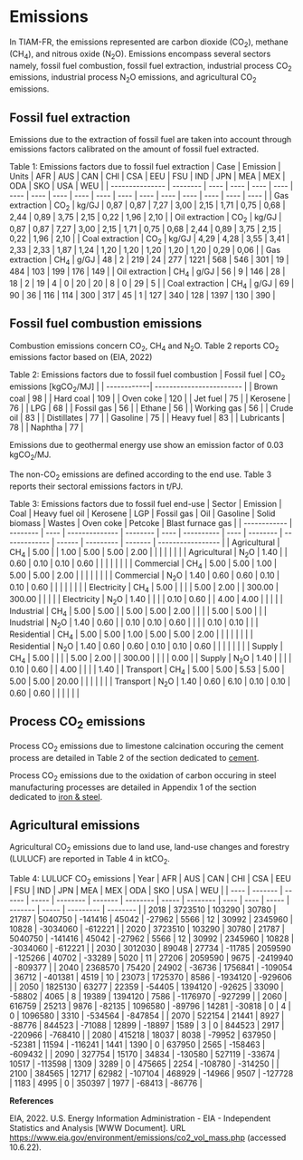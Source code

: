 # Emissions

In TIAM-FR, the emissions represented are carbon dioxide (CO<sub>2</sub>), methane (CH<sub>4</sub>), and nitrous oxide (N<sub>2</sub>O). Emissions encompass several sectors namely, fossil fuel combustion, fossil fuel extraction, industrial process CO<sub>2</sub> emissions, industrial process N<sub>2</sub>O emissions, and agricultural CO<sub>2</sub> emissions. 

## Fossil fuel extraction

Emissions due to the extraction of fossil fuel are taken into account through emissions factors calibrated on the amount of fossil fuel extracted.

Table 1: Emissions factors due to fossil fuel extraction
| Case            | Emission | Units | AFR  | AUS  | CAN  | CHI  | CSA  | EEU  | FSU  | IND  | JPN  | MEA  | MEX  | ODA  | SKO  | USA  | WEU  |
| --------------- | -------- | ---- | ---- | ---- | ---- | ---- | ---- | ---- | ---- | ---- | ---- | ---- | ---- | ---- | ---- | ---- | ---- |
| Gas extraction  | CO<sub>2</sub>      | kg/GJ | 0,87 | 0,87 | 7,27 | 3,00 | 2,15 | 1,71 | 0,75 | 0,68 | 2,44 | 0,89 | 3,75 | 2,15 | 0,22 | 1,96 | 2,10 |
| Oil extraction  | CO<sub>2</sub>      | kg/GJ | 0,87 | 0,87 | 7,27 | 3,00 | 2,15 | 1,71 | 0,75 | 0,68 | 2,44 | 0,89 | 3,75 | 2,15 | 0,22 | 1,96 | 2,10 |
| Coal extraction | CO<sub>2</sub>      | kg/GJ | 4,29 | 4,28 | 3,55 | 3,41 | 2,33 | 2,33 | 1,87 | 1,24 | 1,20 | 1,20 | 1,20 | 1,20 | 1,20 | 0,29 | 0,06 |
| Gas extraction  | CH<sub>4</sub>      | g/GJ |  48   | 2    | 219  | 24   | 277  | 1221 | 568  | 546  | 301  | 19   | 484  | 103  | 199  | 176  | 149  |
| Oil extraction  | CH<sub>4</sub>      | g/GJ | 56   | 9    | 146  | 28   | 18   | 2    | 19   | 4    | 0    | 20   | 20   | 8    | 0    | 29   | 5    |
| Coal extraction | CH<sub>4</sub>      | g/GJ |  69   | 90   | 36   | 116  | 114  | 300  | 317  | 45   | 1    | 127  | 340  | 128  | 1397 | 130  | 390  |

## Fossil fuel combustion emissions

Combustion emissions concern CO<sub>2</sub>, CH<sub>4</sub> and N<sub>2</sub>O. Table 2 reports CO<sub>2</sub> emissions factor based on (EIA, 2022)

Table 2: Emissions factors due to fossil fuel combustion
| Fossil fuel | CO<sub>2</sub> emissions [kgCO<sub>2</sub>/MJ] |
| ------------| ------------------------ | 
| Brown coal  | 98                       | 
| Hard coal   | 109                      | 
| Oven coke   | 120                      | 
| Jet fuel    | 75                       | 
| Kerosene    | 76                       |
| LPG         | 68                       | 
| Fossil gas  | 56                       | 
| Ethane      | 56                       | 
| Working gas | 56                       | 
| Crude oil   | 83                       | 
| Distillates | 77                       | 
| Gasoline    | 75                       |
| Heavy fuel  | 83                       | 
| Lubricants  | 78                       | 
| Naphtha     | 77                       | 

Emissions due to geothermal energy use show an emission factor of 0.03 kgCO<sub>2</sub>/MJ.  

The non-CO<sub>2</sub> emissions are defined according to the end use. Table 3 reports their sectoral emissions factors in t/PJ.

Table 3: Emissions factors due to fossil fuel end-use
| Sector       | Emission | Coal | Heavy fuel oil | Kerosene | LGP  | Fossil gas | Oil  | Gasoline | Solid biomass | Wastes | Oven coke | Petcoke | Blast furnace gas |
| ------------ | -------- | ---- | -------------- | -------- | ---- | ---------- | ---- | -------- | ------------- | ------ | --------- | ------- | ----------------- |
| Agricultural | CH<sub>4</sub>      | 5.00 |                | 1.00     | 5.00 | 5.00       | 2.00 |          |               |        |           |         |                   |
| Agricultural | N<sub>2</sub>O      | 1.40 |                | 0.60     | 0.10 | 0.10       | 0.60 |          |               |        |           |         |                   |
| Commercial   | CH<sub>4</sub>      | 5.00 | 5.00           | 1.00     | 5.00 | 5.00       | 2.00 |          |               |        |           |         |                   |
| Commercial   | N<sub>2</sub>O      | 1.40 | 0.60           | 0.60     | 0.10 | 0.10       | 0.60 |          |               |        |           |         |                   |
| Electricity  | CH<sub>4</sub>      | 5.00 |                |          |      | 5.00       | 2.00 |          | 300.00        | 300.00 |           |         |                   |
| Electricity  | N<sub>2</sub>O      | 1.40 |                |          |      | 0.10       | 0.60 |          | 4.00          | 4.00   |           |         |                   |
| Industrial   | CH<sub>4</sub>      | 5.00 | 5.00           |          | 5.00 | 5.00       | 2.00 |          |               |        | 5.00      | 5.00    |                   |
| Inudstrial   | N<sub>2</sub>O      | 1.40 | 0.60           |          | 0.10 | 0.10       | 0.60 |          |               |        | 0.10      | 0.10    |                   |
| Residential  | CH<sub>4</sub>      | 5.00 | 5.00           | 1.00     | 5.00 | 5.00       | 2.00 |          |               |        |           |         |                   |
| Residential  | N<sub>2</sub>O      | 1.40 | 0.60           | 0.60     | 0.10 | 0.10       | 0.60 |          |               |        |           |         |                   |
| Supply       | CH<sub>4</sub>      | 5.00 |                |          |      | 5.00       | 2.00 |          | 300.00        |        |           |         | 0.00              |
| Supply       | N<sub>2</sub>O      | 1.40 |                |          |      | 0.10       | 0.60 |          | 4.00          |        |           |         | 1.40              |
| Transport    | CH<sub>4</sub>      | 5.00 | 5.00           | 5.53     | 5.00 | 5.00       | 5.00 | 20.00    |               |        |           |         |                   |
| Transport    | N<sub>2</sub>O      | 1.40 | 0.60           | 6.10     | 0.10 | 0.10       | 0.60 | 0.60     |               |        |           |         |                   |

## Process CO<sub>2</sub> emissions

Process CO<sub>2</sub> emissions due to limestone calcination occuring the cement process are detailed in Table 2 of the section dedicated to [cement](../../docs/energy-sectors/industry/cement/index.md).

Process CO<sub>2</sub> emissions due to the oxidation of carbon occuring in steel manufacturing processes are detailed in Appendix 1 of the section dedicated to [iron & steel](../../docs/energy-sectors/industry/iron-steel/index.md).

## Agricultural emissions

Agricultural CO<sub>2</sub> emissions due to land use, land-use changes and forestry (LULUCF) are reported in Table 4 in ktCO<sub>2</sub>.

Table 4: LULUCF CO<sub>2</sub> emissions
| Year | AFR     | AUS    | CAN   | CHI      | CSA     | EEU      | FSU   | IND      | JPN  | MEA  | MEX   | ODA     | SKO   | USA       | WEU      |
| ---- | ------- | ------ | ----- | -------- | ------- | -------- | ----- | -------- | ---- | ---- | ----- | ------- | ----- | --------- | -------- |
| 2018 | 3723510 | 103290 | 30780 | 21787    | 5040750 | \-141416 | 45042 | \-27962  | 5566 | 12   | 30992 | 2345960 | 10828 | \-3034060 | \-612221 |
| 2020 | 3723510 | 103290 | 30780 | 21787    | 5040750 | \-141416 | 45042 | \-27962  | 5566 | 12   | 30992 | 2345960 | 10828 | \-3034060 | \-612221 |
| 2030 | 3012030 | 89048  | 27734 | \-11785  | 2059590 | \-125266 | 40702 | \-33289  | 5020 | 11   | 27206 | 2059590 | 9675  | \-2419940 | \-809377 |
| 2040 | 2368570 | 75420  | 24902 | \-36736  | 1756841 | \-109054 | 36712 | \-401381 | 4519 | 10   | 23073 | 1725370 | 8586  | \-1934120 | \-929606 |
| 2050 | 1825130 | 63277  | 22359 | \-54405  | 1394120 | \-92625  | 33090 | \-58802  | 4065 | 8    | 19389 | 1394120 | 7586  | \-1176970 | \-927299 |
| 2060 | 616759  | 25213  | 9876  | \-82135  | 1096580 | \-89796  | 14281 | \-30818  | 0    | 4    | 0     | 1096580 | 3310  | \-534564  | \-847854 |
| 2070 | 522154  | 21441  | 8927  | \-88776  | 844523  | \-71088  | 12899 | \-18897  | 1589 | 3    | 0     | 844523  | 2917  | \-220966  | \-768410 |
| 2080 | 415218  | 18037  | 8038  | \-79952  | 637950  | \-52381  | 11594 | \-116241 | 1441 | 1390 | 0     | 637950  | 2565  | \-158463  | \-609432 |
| 2090 | 327754  | 15170  | 34834 | \-130580 | 527119  | \-33674  | 10517 | \-113598 | 1309 | 3289 | 0     | 475665  | 2254  | \-108780  | \-314250 |
| 2100 | 384565  | 12717  | 62982 | \-107104 | 468929  | \-14966  | 9507  | \-127728 | 1183 | 4995 | 0     | 350397  | 1977  | \-68413   | \-86776  |

**References**

EIA, 2022. U.S. Energy Information Administration - EIA - Independent Statistics and Analysis [WWW Document]. URL https://www.eia.gov/environment/emissions/co2_vol_mass.php (accessed 10.6.22).


